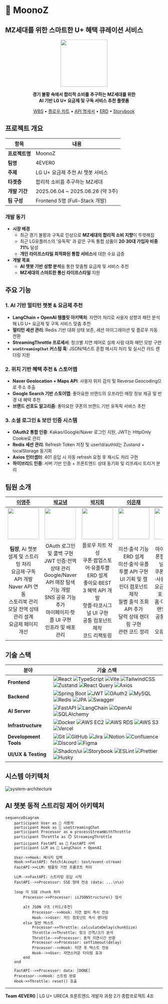 # 🐙 MoonoZ

## MZ세대를 위한 스마트한 U+ 혜택 큐레이션 서비스

<div align="center">

<img src="https://avatars.githubusercontent.com/u/212847508?s=200&v=4" width="150" />

**경기 불황 속에서 합리적 소비를 추구하는 MZ세대를 위한**  
**AI 기반 LG U+ 요금제 및 구독 서비스 추천 플랫폼**

[WBS](https://docs.google.com/spreadsheets/d/1ln5VudFdBKMbaNANwzZyW0CGLYC_R9Xf/edit?usp=sharing&ouid=101077923369398316818&rtpof=true&sd=true) • [플로우 차트](https://www.figma.com/proto/C1HjN8qg3Vptm2j7k2cT8N/%ED%94%8C%EB%A1%9C%EC%9A%B0%EC%B0%A8%ED%8A%B8?node-id=1-4&t=OH4mgwF8RPp4bDv8-1&scaling=scale-down-width&content-scaling=fixed&page-id=0%3A1) • [API 명세서](https://hollow-cello-87b.notion.site/1fb3347f51ee81269bceeaad7f3c76f1?v=1fb3347f51ee81719ba1000c67dfe978) • [ERD](https://dbdiagram.io/d/DB_4ever0-684e577c3cc77757c8eaba7c) • [Storybook](https://6835efb2a0dda6635d6b2c1d-nazyzhfott.chromatic.com)

</div>

## 프로젝트 개요

| 항목           | 내용                             |
| -------------- | -------------------------------- |
| **프로젝트명** | MoonoZ                           |
| **팀명**       | 4EVER0                           |
| **주제**       | LG U+ 요금제 추천 AI 챗봇 서비스 |
| **타겟층**     | 합리적 소비를 추구하는 MZ세대    |
| **개발 기간**  | 2025.06.04 ~ 2025.06.26 (약 3주) |
| **팀 구성**    | Frontend 5명 (Full-Stack 개발)   |

### 개발 동기

- **시장 배경**
  - 최근 경기 불황과 구독료 인상으로 **MZ세대의 합리적 소비 지향**이 뚜렷해짐
  - 최근 LG유플러스의 '유독픽' 과 같은 구독 통합 상품이 **20·30대 가입자 비중 71%** 달성
  - **개인 라이프스타일 최적화된 통합 서비스**에 대한 수요 급증
- **개발 목표**
  - **AI 챗봇 기반 성향 분석**을 통한 맞춤형 요금제 및 서비스 추천
  - **MZ세대의 스마트한 통신 라이프스타일** 지원

## 주요 기능

### **1. AI 기반 멀티턴 챗봇 & 요금제 추천**

- **LangChain + OpenAI 템플릿 아키텍처**: 자연어 처리로 사용자 성향과 패턴 분석해 LG U+ 요금제 및 구독 서비스 맞춤 추천
- **멀티턴 세션 관리**: Redis 기반 대화 상태 보존, 세션 마이그레이션 및 플로우 자동 전환
- **StreamingThrottle 프로세서**: 청크별 지연 제어로 실제 사람 대화 패턴 모방 구현
- **`useStreamingChat` 커스텀 훅**: JSON/텍스트 혼합 메시지 처리 및 실시간 카드 렌더링 지원

### **2. 위치 기반 혜택 추천 & 스토어맵**

- **Naver Geolocation + Maps API**: 사용자 위치 감지 및 Reverse Geocoding으로 주소 추출
- **Google Search 기반 스토어맵**: 좋아요한 브랜드의 오프라인 매장 정보 제공 및 반경 내 혜택 추천
- **브랜드 선호도 알고리즘**: 좋아요한 쿠폰의 브랜드 기반 유독픽 서비스 추천

### **3. 소셜 로그인 & 보안 인증 시스템**

- **OAuth2 통합 인증**: Kakao/Google/Naver 로그인 지원, JWT는 HttpOnly Cookie로 관리
- **Redis 세션 관리**: Refresh Token 저장 및 userId/authId는 Zustand + localStorage 동기화
- **Axios 인터셉터**: 401 응답 시 자동 refresh 요청 후 재시도 처리 구현
- **하이브리드 인증**: 서버 기반 인증 + 프론트엔드 상태 동기화 및 리프레시 트리거 분리

## 팀원 소개

|                                                           [이영주](https://github.com/abyss-s)                                                            |                                                                  [박교녕](https://github.com/kny0ng125)                                                                   |                                                           [박지회](https://github.com/jihoi0615)                                                            |                                                                [이은채](https://github.com/eunchrri)                                                                 |                                                                   [홍민주](https://github.com/illustermin)                                                                   |
| :-------------------------------------------------------------------------------------------------------------------------------------------------------: | :-----------------------------------------------------------------------------------------------------------------------------------------------------------------------: | :---------------------------------------------------------------------------------------------------------------------------------------------------------: | :------------------------------------------------------------------------------------------------------------------------------------------------------------------: | :--------------------------------------------------------------------------------------------------------------------------------------------------------------------------: |
|                                      <img src="https://avatars.githubusercontent.com/u/77565980?v=4" width="100" />                                       |                                              <img src="https://avatars.githubusercontent.com/u/80964083?v=4" width="100" />                                               |                                       <img src="https://avatars.githubusercontent.com/u/197379577?v=4" width="100" />                                       |                                           <img src="https://avatars.githubusercontent.com/u/171488704?v=4" width="100" />                                            |                                               <img src="https://avatars.githubusercontent.com/u/134802163?v=4" width="100" />                                                |
| **팀장**, AI 챗봇 설계 및 스트리밍 처리<br/>요금제·구독 API 개발<br/>Naver API 연동<br/>스토리북 관리<br/>모달 전역 상태 관리 설계<br/>요금제 페이지 개선 | OAuth 로그인 및 콜백 구현<br/>JWT 인증·전역 상태 관리<br/>Google/Naver API 매장 탐색 기능 개발<br/>SNS 공유 기능 추가<br/>마이페이지·핫플 UI 구현<br/>인프라 및 배포 관리 | 플로우 차트 작성<br/>쿠폰·팝업스토어·유플투쁠 ERD 설계<br/>좋아요·BEST 3 혜택 API 개발<br/>핫플·타코시그널 UI 구현<br/>공통 컴포넌트 제작<br/>코드 리팩토링 | 미션·출석 기능 ERD 설계<br/>미션·출석·유플투쁠 API 구현<br/>UI 기획 및 캘린더 컴포넌트 제작<br/>월별 출석 조회 API 추가<br/>달력 상태 렌더링 구현<br/>관련 코드 정리 | 마이페이지·쿠폰함·타코시그널 UI 기획<br/>쿠폰 전체·발급·사용 API 개발<br/>요금제 카드 컴포넌트 제작<br/>홈·마이페이지·랜딩 UI 구현<br/>공통 컴포넌트 개발<br/>오류 코드 정리 |

## 기술 스택

| 분야                  | 기술 스택                                                                                                                                                                                                                                                                                                                                                                                                                                                                                                                                                                                                                                                                                                  |
| --------------------- | ---------------------------------------------------------------------------------------------------------------------------------------------------------------------------------------------------------------------------------------------------------------------------------------------------------------------------------------------------------------------------------------------------------------------------------------------------------------------------------------------------------------------------------------------------------------------------------------------------------------------------------------------------------------------------------------------------------- |
| **Frontend**          | ![React](https://img.shields.io/badge/React-61DAFB?style=flat&logo=react&logoColor=black) ![TypeScript](https://img.shields.io/badge/TypeScript-3178C6?style=flat&logo=typescript&logoColor=white) ![Vite](https://img.shields.io/badge/Vite-646CFF?style=flat&logo=vite&logoColor=white) ![TailwindCSS](https://img.shields.io/badge/TailwindCSS-06B6D4?style=flat&logo=tailwindcss&logoColor=white) ![Zustand](https://img.shields.io/badge/Zustand-FF6B35?style=flat&logo=zustand&logoColor=white) ![React Query](https://img.shields.io/badge/React_Query-FF4154?style=flat&logo=reactquery&logoColor=white) ![Axios](https://img.shields.io/badge/Axios-5A29E4?style=flat&logo=axios&logoColor=white) |
| **Backend**           | ![Spring Boot](https://img.shields.io/badge/Spring_Boot-6DB33F?style=flat&logo=spring-boot&logoColor=white) ![JWT](https://img.shields.io/badge/JWT-000000?style=flat&logo=JSON%20web%20tokens&logoColor=white) ![OAuth2](https://img.shields.io/badge/OAuth2-4285F4?style=flat&logo=oauth&logoColor=white) ![MySQL](https://img.shields.io/badge/MySQL-4479A1?style=flat&logo=mysql&logoColor=white) ![Redis](https://img.shields.io/badge/Redis-DC382D?style=flat&logo=redis&logoColor=white) ![JPA](https://img.shields.io/badge/JPA-59666C?style=flat&logo=hibernate&logoColor=white) ![Swagger](https://img.shields.io/badge/Swagger-85EA2D?style=flat&logo=swagger&logoColor=black)                  |
| **AI Server**         | ![FastAPI](https://img.shields.io/badge/FastAPI-009688?style=flat&logo=fastapi&logoColor=white) ![LangChain](https://img.shields.io/badge/LangChain-1C3C3C?style=flat&logo=langchain&logoColor=white) ![OpenAI](https://img.shields.io/badge/OpenAI-412991?style=flat&logo=openai&logoColor=white) ![SQLAlchemy](https://img.shields.io/badge/SQLAlchemy-D71F00?style=flat&logo=sqlalchemy&logoColor=white)                                                                                                                                                                                                                                                                                                |
| **Infrastructure**    | ![Docker](https://img.shields.io/badge/Docker-2496ED?style=flat&logo=docker&logoColor=white) ![AWS EC2](https://img.shields.io/badge/AWS_EC2-FF9900?style=flat&logo=amazon-ec2&logoColor=white) ![AWS RDS](https://img.shields.io/badge/AWS_RDS-527FFF?style=flat&logo=amazon-rds&logoColor=white) ![AWS S3](https://img.shields.io/badge/AWS_S3-569A31?style=flat&logo=amazon-s3&logoColor=white) ![Vercel](https://img.shields.io/badge/Vercel-000000?style=flat&logo=vercel&logoColor=white)                                                                                                                                                                                                            |
| **Development Tools** | ![Git](https://img.shields.io/badge/Git-F05032?style=flat&logo=git&logoColor=white) ![GitHub](https://img.shields.io/badge/GitHub-181717?style=flat&logo=github&logoColor=white) ![Jira](https://img.shields.io/badge/Jira-0052CC?style=flat&logo=jira&logoColor=white) ![Notion](https://img.shields.io/badge/Notion-000000?style=flat&logo=notion&logoColor=white) ![Confluence](https://img.shields.io/badge/Confluence-172B4D?style=flat&logo=confluence&logoColor=white) ![Discord](https://img.shields.io/badge/Discord-5865F2?style=flat&logo=discord&logoColor=white) ![Figma](https://img.shields.io/badge/Figma-F24E1E?style=flat&logo=figma&logoColor=white)                                    |
| **UI/UX & Testing**   | ![Shadcn/ui](https://img.shields.io/badge/Shadcn%2Fui-000000?style=flat&logo=shadcnui&logoColor=white) ![Storybook](https://img.shields.io/badge/Storybook-FF4785?style=flat&logo=storybook&logoColor=white) ![ESLint](https://img.shields.io/badge/ESLint-4B32C3?style=flat&logo=eslint&logoColor=white) ![Prettier](https://img.shields.io/badge/Prettier-F7B93E?style=flat&logo=prettier&logoColor=black) ![Husky](https://img.shields.io/badge/Husky-42B883?style=flat&logo=husky&logoColor=white)                                                                                                                                                                                                     |

## 시스템 아키텍처

![system-architecture](https://github.com/user-attachments/assets/23b5d5b9-4266-42d5-89d6-c6d473e630b8)

## AI 챗봇 동적 스트리밍 제어 아키텍처

```mermaid
sequenceDiagram
    participant User as 👤 사용자
    participant Hook as 🎣 useStreamingChat
    participant Processor as ⚙️ processStreamWithThrottle
    participant Throttle as ⏱️ StreamingThrottle
    participant FastAPI as 🐍 FastAPI 서버
    participant LLM as 🤖 LangChain + OpenAI

    User->>Hook: 메시지 입력
    Hook->>FastAPI: fetch(Accept: text/event-stream)
    FastAPI->>LLM: 템플릿 기반 프롬프트 처리

    LLM-->>FastAPI: 스트리밍 응답 시작
    FastAPI-->>Processor: SSE 형태 전송 (data: ...\n\n)

    loop 각 SSE chunk 처리
        Processor->>Processor: isJSONStructure() 검사

        alt JSON 구조 (카드/추천)
            Processor-->>Hook: 지연 없이 즉시 전송
            Hook-->>User: 카드 컴포넌트 즉시 렌더링
        else 일반 텍스트
            Processor->>Throttle: calculateDelay(chunkSize)
            Throttle->>Throttle: 청크 간격/크기 분석
            Throttle-->>Processor: 동적 지연시간 반환
            Processor->>Processor: setTimeout(delay)
            Processor-->>Hook: 지연 후 텍스트 전송
            Hook-->>User: 자연스러운 타이핑 효과
        end
    end

    FastAPI-->>Processor: data: [DONE]
    Processor-->>Hook: 스트림 완료
    Hook->>Throttle: reset() 호출
```

---
**Team 4EVER0** | LG U+ URECA 프론트엔드 개발자 과정 2기 종합프로젝트 4조
